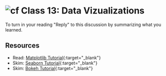 # ![cf](http://i.imgur.com/7v5ASc8.png) Class 13: Data Vizualizations

To turn in your reading "Reply" to this discussion by summarizing what you learned.

## Resources
- Read: [Matplotlib Tutorial](https://www.labri.fr/perso/nrougier/teaching/matplotlib/){:target="_blank"}
- Skim: [Seaborn Tutorial](https://seaborn.pydata.org/tutorial.html){:target="_blank"}
- Skim: [Bokeh Tutorial](https://mybinder.org/v2/gh/bokeh/bokeh-notebooks/master?filepath=tutorial%2F00%20-%20Introduction%20and%20Setup.ipynb){:target="_blank"}
